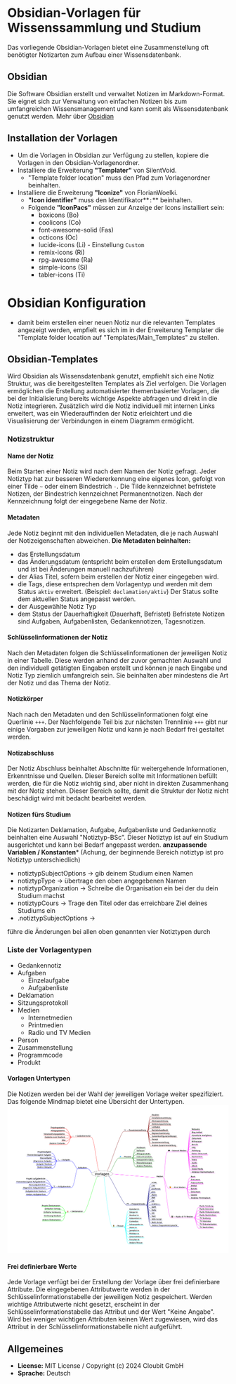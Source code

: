 # Obsidian-Vorlagen für Wissenssammlung und Studium 
Das vorliegende Obsidian-Vorlagen bietet eine Zusammenstellung oft benötigter Notizarten zum Aufbau einer Wissensdatenbank.

## Obsidian
Die Software Obsidian erstellt und verwaltet Notizen im Markdown-Format. Sie eignet sich zur Verwaltung von einfachen Notizen bis zum umfangreichen Wissensmanagement und kann somit als Wissensdatenbank genutzt werden.
Mehr über [Obsidian](https://obsidian.md)

## Installation der Vorlagen
- Um die Vorlagen in Obsidian zur Verfügung zu stellen, kopiere die Vorlagen in den Obsidian-Vorlagenordner.
- Installiere die Erweiterung **"Templater"** von SilentVoid.
	- "Template folder location" muss den Pfad zum Vorlagenordner beinhalten.
- Installiere die Erweiterung **"Iconize"** von FlorianWoelki.
	- **"Icon identifier"** muss den Identifikator**`:`** beinhalten.
	- Folgende **"IconPacs"** müssen zur Anzeige der Icons installiert sein:
		- boxicons (Bo)
		- coolicons (Co)
		- font-awesome-solid (Fas)
		- octicons (Oc)
		- lucide-icons (Li) - Einstellung `Custom`
		- remix-icons (Ri)
		- rpg-awesome (Ra)
		- simple-icons (Si)
		- tabler-icons (Ti)

# Obsidian Konfiguration
- damit beim erstellen einer neuen Notiz nur die relevanten Templates angezeigt werden, empfielt es sich im in der Erweiterung Templater die "Template folder location auf "Templates/Main_Templates" zu stellen.

## Obsidian-Templates
Wird Obsidian als Wissensdatenbank genutzt, empfiehlt sich eine Notiz Struktur, was die bereitgestellten Templates als Ziel verfolgen. Die Vorlagen ermöglichen die Erstellung automatisierter themenbasierter Vorlagen, die bei der Initialisierung bereits wichtige Aspekte abfragen und direkt in die Notiz integrieren. Zusätzlich wird die Notiz individuell mit internen Links erweitert, was ein Wiederauffinden der Notiz erleichtert und die Visualisierung der Verbindungen in einem Diagramm ermöglicht.

### Notizstruktur
#### Name der Notiz
Beim Starten einer Notiz wird nach dem Namen der Notiz gefragt.
Jeder Notiztyp hat zur besseren Wiedererkennung eine eigenes Icon, gefolgt von einer Tilde `~` oder einem Bindestrich `-`. Die Tilde kennzeichnet befristete Notizen, der Bindestrich kennzeichnet Permanentnotizen. Nach der Kennzeichnung folgt der eingegebene Name der Notiz.

#### Metadaten
Jede Notiz beginnt mit den individuellen Metadaten, die je nach Auswahl der Notizeigenschaften abweichen.
**Die Metadaten beinhalten:**
- das Erstellungsdatum
- das Änderungsdatum (entspricht beim erstellen dem Erstellungsdatum und ist bei Änderungen manuell nachzuführen)
- der Alias Titel, sofern beim erstellen der Notiz einer eingegeben wird.
- die Tags, diese entsprechen dem Vorlagentyp und werden mit dem Status `aktiv` erweitert. (Beispiel: `declamation/aktiv`) Der Status sollte dem aktuellen Status angepasst werden.
- der Ausgewählte Notiz Typ
- dem Status der Dauerhaftigkeit (Dauerhaft, Befristet) Befristete Notizen sind Aufgaben, Aufgabenlisten, Gedankennotizen, Tagesnotizen.

#### Schlüsselinformationen der Notiz
Nach den Metadaten folgen die Schlüsselinformationen der jeweiligen Notiz in einer Tabelle. Diese werden anhand der zuvor gemachten Auswahl und den individuell getätigten Eingaben erstellt und können je nach Eingabe und Notiz Typ ziemlich umfangreich sein. Sie beinhalten aber mindestens die Art der Notiz und das Thema der Notiz.

#### Notizkörper
Nach nach den Metadaten und den Schlüsselinformationen folgt eine Querlinie `+++`. Der Nachfolgende Teil bis zur nächsten Trennlinie `+++` gibt nur einige Vorgaben zur jeweiligen Notiz und kann je nach Bedarf frei gestaltet werden.

#### Notizabschluss
Der Notiz Abschluss beinhaltet Abschnitte für  weitergehende Informationen, Erkenntnisse und Quellen. Dieser  Bereich sollte mit Informationen befüllt werden, die für die Notiz wichtig sind, aber nicht in direkten Zusammenhang mit der Notiz stehen. Dieser Bereich sollte, damit die Struktur der Notiz nicht beschädigt wird mit bedacht bearbeitet werden.

#### Notizen fürs Studium
Die Notizarten Deklamation, Aufgabe, Aufgabenliste und Gedankennotiz beinhalten eine Auswahl "Notiztyp-BSc". Dieser Notiztyp ist auf ein Studium ausgerichtet und kann bei Bedarf angepasst werden. 
**anzupassende Variablen / Konstanten*** (Achung, der beginnende Bereich notiztyp ist pro Notiztyp unterschiedlich)
- notiztypSubjectOptions -> gib deinem Studium einen Namen
- notiztypType -> übertrage den oben angegebenen Namen
- notiztypOrganization -> Schreibe die Organisation ein bei der du dein Studium machst
- notiztypCours -> Trage den Titel oder das erreichbare Ziel deines Studiums ein
- .notiztypSubjectOptions -> 

führe die Änderungen bei allen oben genannten vier Notiztypen durch

### Liste der Vorlagentypen
- Gedankennotiz
- Aufgaben
	- Einzelaufgabe
	- Aufgabenliste
- Deklamation
- Sitzungsprotokoll
- Medien
	- Internetmedien
	- Printmedien
	- Radio und TV Medien
- Person
- Zusammenstellung
- Programmcode
- Produkt

#### Vorlagen Untertypen
Die Notizen werden bei der Wahl der jeweiligen Vorlage weiter spezifiziert. 
Das folgende Mindmap bietet eine Übersicht der Untertypen.
![Obsidian Vorlagen](Assets/Media/Obsidian-Vorlagen.png)
#### Frei definierbare Werte
Jede Vorlage verfügt bei der Erstellung der Vorlage über frei definierbare Attribute. Die eingegebenen Attributwerte werden in der Schlüsselinformationstabelle der jeweiligen Notiz gespeichert. Werden wichtige Attributwerte nicht gesetzt, erscheint in der Schlüsselinformationstabelle das Attribut und der Wert "Keine Angabe". Wird bei weniger wichtigen Attributen keinen Wert zugewiesen, wird das Attribut in der Schlüsselinformationstabelle nicht aufgeführt.

## Allgemeines
- **License:** MIT License / Copyright (c) 2024 Cloubit GmbH
- **Sprache:** Deutsch
